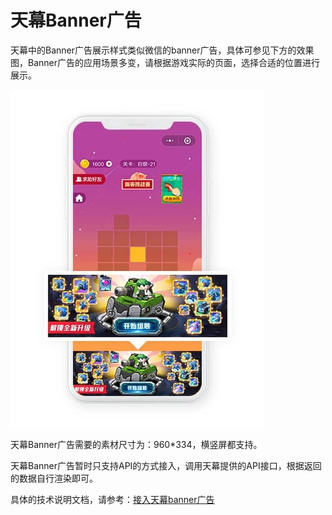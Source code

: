 # 天幕Banner广告

天幕中的Banner广告展示样式类似微信的banner广告，具体可参见下方的效果图，Banner广告的应用场景多变，请根据游戏实际的页面，选择合适的位置进行展示。

![](../../.gitbook/assets/glossary-5.jpg)

天幕Banner广告需要的素材尺寸为：960\*334，横竖屏都支持。

天幕Banner广告暂时只支持API的方式接入，调用天幕提供的API接口，根据返回的数据自行渲染即可。

具体的技术说明文档，请参考：[接入天幕banner广告](../dev-guide/api/get-ad-position-config.md#banner)

